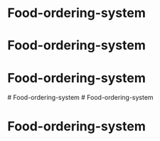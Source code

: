 # Food-ordering-system
# Food-ordering-system
# Food-ordering-system
#   F o o d - o r d e r i n g - s y s t e m  
 # Food-ordering-system
# Food-ordering-system
